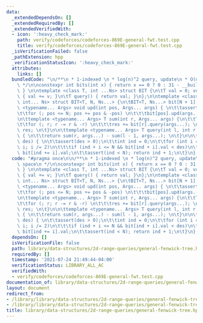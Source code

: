 ```yaml
---
data:
  _extendedDependsOn: []
  _extendedRequiredBy: []
  _extendedVerifiedWith:
  - icon: ':heavy_check_mark:'
    path: verify/codeforces/codeforces-869E-general-fwt.test.cpp
    title: verify/codeforces/codeforces-869E-general-fwt.test.cpp
  _isVerificationFailed: false
  _pathExtension: hpp
  _verificationStatusIcon: ':heavy_check_mark:'
  attributes:
    links: []
  bundledCode: "\n/**\n * 1-indexed \n * log(n)^2 query, update\n * O(n^2) space\n\
    \ */\n\nconstexpr int bits(int x) { return x == 0 ? 0 : 31 - __builtin_clz(x);\
    \ } \n\ntemplate <class T, int ...Ns> struct BIT {\n\tT val = 0; void upd(T v)\
    \ { val += v; }\n\tT query() { return val; }\n};\n\ntemplate <class T, int N,\
    \ int... Ns> struct BIT<T, N, Ns...> {\n\tBIT<T, Ns...> bit[N + 1];\n\n\ttemplate\
    \ <typename... Args> void upd(int pos, Args... args) { \n\t\tassert(pos > 0);\n\
    \t\tfor (; pos <= N; pos += pos & -pos) \n\t\t\tbit[pos].upd(args...); \n\t}\n\
    \n\ttemplate <typename... Args> T sum(int r, Args... args) {\n\t\tT res = 0; \n\
    \t\tfor (; r; r -= r & -r) \n\t\t\tres += bit[r].query(args...); \n\t\treturn\
    \ res; \n\t}\n\n\ttemplate <typename... Args> T query(int l, int r, Args... args)\
    \ { \n\t\treturn sum(r, args...) - sum(l - 1, args...); \n\t}\n\n\tint get_kth(T\
    \ des) { \n\t\tassert(des > 0);\n\t\tint ind = 0;\n\t\tfor (int i = 1 << bits(N);\
    \ i; i /= 2)\n\t\t\tif (ind + i <= N && bit[ind + i].val < des)\n\t\t\t\tdes -=\
    \ bit[ind += i].val;\n\t\tassert(ind < N); return ind + 1;\n\t}\n}; \n\n"
  code: "#pragma once\n\n/**\n * 1-indexed \n * log(n)^2 query, update\n * O(n^2)\
    \ space\n */\n\nconstexpr int bits(int x) { return x == 0 ? 0 : 31 - __builtin_clz(x);\
    \ } \n\ntemplate <class T, int ...Ns> struct BIT {\n\tT val = 0; void upd(T v)\
    \ { val += v; }\n\tT query() { return val; }\n};\n\ntemplate <class T, int N,\
    \ int... Ns> struct BIT<T, N, Ns...> {\n\tBIT<T, Ns...> bit[N + 1];\n\n\ttemplate\
    \ <typename... Args> void upd(int pos, Args... args) { \n\t\tassert(pos > 0);\n\
    \t\tfor (; pos <= N; pos += pos & -pos) \n\t\t\tbit[pos].upd(args...); \n\t}\n\
    \n\ttemplate <typename... Args> T sum(int r, Args... args) {\n\t\tT res = 0; \n\
    \t\tfor (; r; r -= r & -r) \n\t\t\tres += bit[r].query(args...); \n\t\treturn\
    \ res; \n\t}\n\n\ttemplate <typename... Args> T query(int l, int r, Args... args)\
    \ { \n\t\treturn sum(r, args...) - sum(l - 1, args...); \n\t}\n\n\tint get_kth(T\
    \ des) { \n\t\tassert(des > 0);\n\t\tint ind = 0;\n\t\tfor (int i = 1 << bits(N);\
    \ i; i /= 2)\n\t\t\tif (ind + i <= N && bit[ind + i].val < des)\n\t\t\t\tdes -=\
    \ bit[ind += i].val;\n\t\tassert(ind < N); return ind + 1;\n\t}\n}; \n\n"
  dependsOn: []
  isVerificationFile: false
  path: library/data-structures/2d-range-queries/general-fenwick-tree.hpp
  requiredBy: []
  timestamp: '2021-07-24 21:49:44-04:00'
  verificationStatus: LIBRARY_ALL_AC
  verifiedWith:
  - verify/codeforces/codeforces-869E-general-fwt.test.cpp
documentation_of: library/data-structures/2d-range-queries/general-fenwick-tree.hpp
layout: document
redirect_from:
- /library/library/data-structures/2d-range-queries/general-fenwick-tree.hpp
- /library/library/data-structures/2d-range-queries/general-fenwick-tree.hpp.html
title: library/data-structures/2d-range-queries/general-fenwick-tree.hpp
---
```

